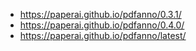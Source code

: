 * https://paperai.github.io/pdfanno/0.3.1/
* https://paperai.github.io/pdfanno/0.4.0/
* https://paperai.github.io/pdfanno/latest/
